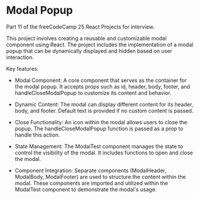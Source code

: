 # Modal Popup

Part 11 of the freeCodeCamp 25 React Projects for interview.

This project involves creating a reusable and customizable modal component using React. The project includes the implementation of a modal popup that can be dynamically displayed and hidden based on user interaction. 

Key features:

- Modal Component: A core component that serves as the container for the modal popup. It accepts props such as id, header, body, footer, and handleCloseModalPopup to customize its content and behavior.

- Dynamic Content: The modal can display different content for its header, body, and footer. Default text is provided if no custom content is passed.

- Close Functionality: An icon within the modal allows users to close the popup. The handleCloseModalPopup function is passed as a prop to handle this action.

- State Management: The ModalTest component manages the state to control the visibility of the modal. It includes functions to open and close the modal.

- Component Integration: Separate components (ModalHeader, ModalBody, ModalFooter) are used to structure the content within the modal. These components are imported and utilized within the ModalTest component to demonstrate the modal's usage.
